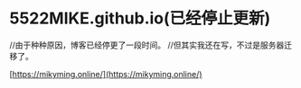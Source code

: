 # 5522MIKE.github.io(已经停止更新)

//由于种种原因，博客已经停更了一段时间。
//但其实我还在写，不过是服务器迁移了。

[https://mikyming.online/](https://mikyming.online/)